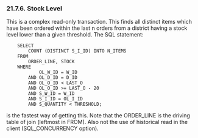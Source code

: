 <div id="stocklevel" class="section">

<div class="titlepage">

<div>

<div>

### 21.7.6. Stock Level

</div>

</div>

</div>

This is a complex read-only transaction. This finds all distinct items
which have been ordered within the last n orders from a district having
a stock level lower than a given threshold. The SQL statement:

``` programlisting
    SELECT
        COUNT (DISTINCT S_I_ID) INTO N_ITEMS
    FROM
        ORDER_LINE, STOCK
    WHERE
            OL_W_ID = W_ID
        AND OL_D_ID = D_ID
        AND OL_O_ID < LAST_O
        AND OL_O_ID >= LAST_O - 20
        AND S_W_ID = W_ID
        AND S_I_ID = OL_I_ID
        AND S_QUANTITY < THRESHOLD;
```

is the fastest way of getting this. Note that the ORDER_LINE is the
driving table of join (leftmost in FROM). Also not the use of historical
read in the client (SQL_CONCURRENCY option).

</div>
